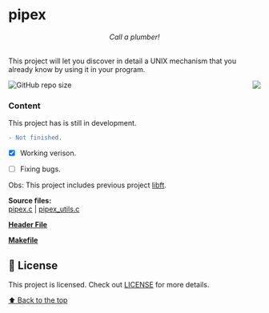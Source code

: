 # pipex
<p align="center"><i>Call a plumber!</i></p><br/>
This project will let you discover in detail a UNIX mechanism that you already know by using it in your program.</p>

<img src="https://game.42sp.org.br/static/assets/achievements/pipexn.png" align="right">

![GitHub repo size](https://img.shields.io/github/repo-size/iuricode/README-template?style=for-the-badge)

### Content
This project has is still in development.
```diff
- Not finished.
```
- [x] Working verison.
- [ ] Fixing bugs.


Obs: This project includes previous project [libft](https://github.com/huedits/libft).

**Source files:** \
[pipex.c](srcs/pipex.c)
| [pipex_utils.c](srcs/pipex_utils.c)

**[Header File](includes/pipex.h)**

**[Makefile](Makefile)**


## 📝 License

This project is licensed. Check out [LICENSE](LICENSE) for more details.

[⬆ Back to the top](#pipex)
